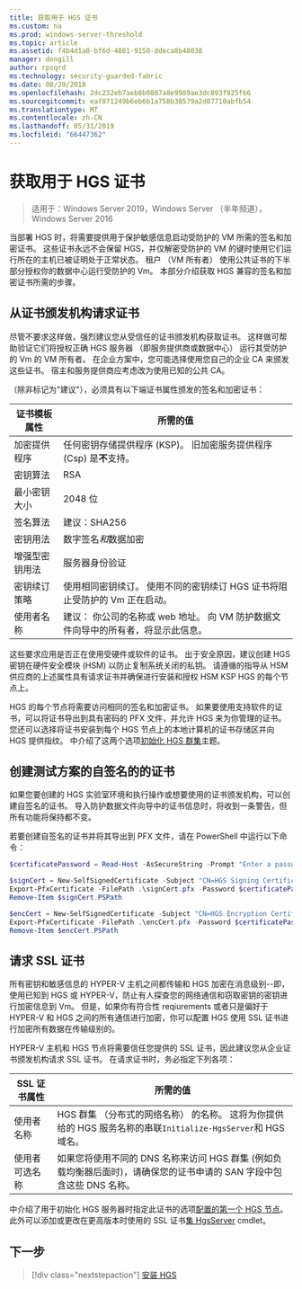 ```yaml
---
title: 获取用于 HGS 证书
ms.custom: na
ms.prod: windows-server-threshold
ms.topic: article
ms.assetid: f4b4d1a8-bf6d-4881-9150-ddeca8b48038
manager: dongill
author: rpsqrd
ms.technology: security-guarded-fabric
ms.date: 08/29/2018
ms.openlocfilehash: 2dc232eb7aeb8b0807a8e9989ae3dc893f925f66
ms.sourcegitcommit: eaf071249b6eb6b1a758b38579a2d87710abfb54
ms.translationtype: MT
ms.contentlocale: zh-CN
ms.lasthandoff: 05/31/2019
ms.locfileid: "66447362"
---
```

# <a name="obtain-certificates-for-hgs"></a>获取用于 HGS 证书

>适用于：Windows Server 2019，Windows Server （半年频道），Windows Server 2016

当部署 HGS 时，将需要提供用于保护敏感信息启动受防护的 VM 所需的签名和加密证书。
这些证书永远不会保留 HGS，并仅解密受防护的 VM 的键时使用它们运行所在的主机已被证明处于正常状态。
租户 （VM 所有者） 使用公共证书的下半部分授权你的数据中心运行受防护的 Vm。
本部分介绍获取 HGS 兼容的签名和加密证书所需的步骤。

## <a name="request-certificates-from-your-certificate-authority"></a>从证书颁发机构请求证书

尽管不要求这样做，强烈建议您从受信任的证书颁发机构获取证书。
这样做可帮助验证它们将授权正确 HGS 服务器 （即服务提供商或数据中心） 运行其受防护的 Vm 的 VM 所有者。
在企业方案中，您可能选择使用您自己的企业 CA 来颁发这些证书。
宿主和服务提供商应考虑改为使用已知的公共 CA。

（除非标记为"建议"），必须具有以下端证书属性颁发的签名和加密证书：

证书模板属性 | 所需的值 
------------------------------|----------------
加密提供程序               | 任何密钥存储提供程序 (KSP)。 旧加密服务提供程序 (Csp) 是**不**支持。
密钥算法                 | RSA
最小密钥大小              | 2048 位
签名算法           | 建议：SHA256
密钥用法                     | 数字签名*和*数据加密
增强型密钥用法            | 服务器身份验证
密钥续订策略            | 使用相同密钥续订。 使用不同的密钥续订 HGS 证书将阻止受防护的 Vm 正在启动。
使用者名称                  | 建议： 你公司的名称或 web 地址。 向 VM 防护数据文件向导中的所有者，将显示此信息。

这些要求应用是否正在使用受硬件或软件的证书。
出于安全原因，建议创建 HGS 密钥在硬件安全模块 (HSM) 以防止复制系统关闭的私钥。
请遵循的指导从 HSM 供应商的上述属性具有请求证书并确保进行安装和授权 HSM KSP HGS 的每个节点上。

HGS 的每个节点将需要访问相同的签名和加密证书。
如果要使用支持软件的证书，可以将证书导出到具有密码的 PFX 文件，并允许 HGS 来为你管理的证书。
您还可以选择将证书安装到每个 HGS 节点上的本地计算机的证书存储区并向 HGS 提供指纹。
中介绍了这两个选项[初始化 HGS 群集](guarded-fabric-initialize-hgs.md)主题。

## <a name="create-self-signed-certificates-for-test-scenarios"></a>创建测试方案的自签名的的证书

如果您要创建的 HGS 实验室环境和执行操作或想要使用的证书颁发机构，可以创建自签名的证书。
导入防护数据文件向导中的证书信息时，将收到一条警告，但所有功能将保持都不变。

若要创建自签名的证书并将其导出到 PFX 文件，请在 PowerShell 中运行以下命令：

```powershell
$certificatePassword = Read-Host -AsSecureString -Prompt "Enter a password for the PFX file"

$signCert = New-SelfSignedCertificate -Subject "CN=HGS Signing Certificate"
Export-PfxCertificate -FilePath .\signCert.pfx -Password $certificatePassword -Cert $signCert
Remove-Item $signCert.PSPath

$encCert = New-SelfSignedCertificate -Subject "CN=HGS Encryption Certificate"
Export-PfxCertificate -FilePath .\encCert.pfx -Password $certificatePassword -Cert $encCert
Remove-Item $encCert.PSPath
```

## <a name="request-an-ssl-certificate"></a>请求 SSL 证书

所有密钥和敏感信息的 HYPER-V 主机之间都传输和 HGS 加密在消息级别--即，使用已知到 HGS 或 HYPER-V，防止有人探查您的网络通信和窃取密钥的密钥进行加密信息到 Vm。
但是，如果你有符合性 reqiurements 或者只是偏好于 HYPER-V 和 HGS 之间的所有通信进行加密，你可以配置 HGS 使用 SSL 证书进行加密所有数据在传输级别的。

HYPER-V 主机和 HGS 节点将需要信任您提供的 SSL 证书，因此建议您从企业证书颁发机构请求 SSL 证书。 在请求证书时，务必指定下列各项：

SSL 证书属性 | 所需的值
-------------------------|---------------
使用者名称             | HGS 群集 （分布式的网络名称） 的名称。 这将为你提供给的 HGS 服务名称的串联`Initialize-HgsServer`和 HGS 域名。
使用者可选名称 | 如果您将使用不同的 DNS 名称来访问 HGS 群集 (例如负载均衡器后面时)，请确保您的证书申请的 SAN 字段中包含这些 DNS 名称。

中介绍了用于初始化 HGS 服务器时指定此证书的选项[配置的第一个 HGS 节点](guarded-fabric-initialize-hgs.md)。
此外可以添加或更改在更高版本时使用的 SSL 证书[集 HgsServer](https://docs.microsoft.com/powershell/module/hgsserver/set-hgsserver?view=win10-ps) cmdlet。

## <a name="next-step"></a>下一步

> [!div class="nextstepaction"]
> [安装 HGS](guarded-fabric-choose-where-to-install-hgs.md)